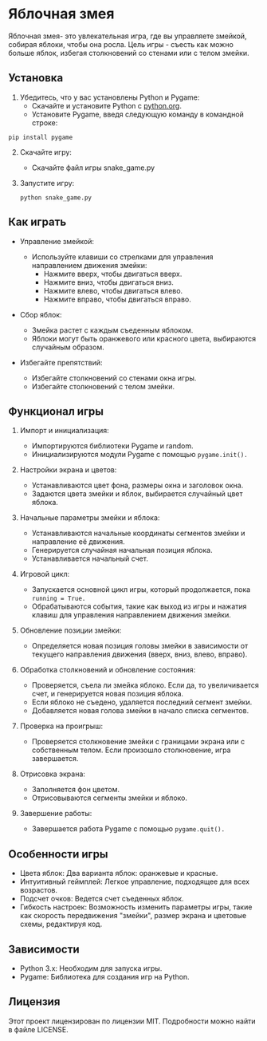 # Яблочная змея

Яблочная змея- это увлекательная игра, где вы управляете змейкой, собирая яблоки, чтобы она росла. Цель игры - съесть как можно больше яблок, избегая столкновений со стенами или с телом змейки.

## Установка

1. Убедитесь, что у вас установлены Python и Pygame:
   - Скачайте и установите Python с [python.org](https://www.python.org/).
   - Установите Pygame, введя следующую команду в командной строке:
    
  ```pip install pygame```
     
2. Скачайте игру:
   - Скачайте файл игры snake_game.py

3. Запустите игру:
  
   ```python snake_game.py```
   
## Как играть

- Управление змейкой:
  - Используйте клавиши со стрелками для управления направлением движения змейки:
    - Нажмите вверх, чтобы двигаться вверх.
    - Нажмите вниз, чтобы двигаться вниз.
    - Нажмите влево, чтобы двигаться влево.
    - Нажмите вправо, чтобы двигаться вправо.

- Сбор яблок:
  - Змейка растет с каждым съеденным яблоком.
  - Яблоки могут быть оранжевого или красного цвета, выбираются случайным образом.

- Избегайте препятствий:
  - Избегайте столкновений со стенами окна игры.
  - Избегайте столкновений с телом змейки.

## Функционал игры

1. Импорт и инициализация:
   - Импортируются библиотеки Pygame и random.
   - Инициализируются модули Pygame с помощью `pygame.init().`

2. Настройки экрана и цветов:
   - Устанавливаются цвет фона, размеры окна и заголовок окна.
   - Задаются цвета змейки и яблок, выбирается случайный цвет яблока.

3. Начальные параметры змейки и яблока:
   - Устанавливаются начальные координаты сегментов змейки и направление её движения.
   - Генерируется случайная начальная позиция яблока.
   - Устанавливается начальный счет.

4. Игровой цикл:
   - Запускается основной цикл игры, который продолжается, пока `running = True.`
   - Обрабатываются события, такие как выход из игры и нажатия клавиш для управления направлением движения змейки.

5. Обновление позиции змейки:
   - Определяется новая позиция головы змейки в зависимости от текущего направления движения (вверх, вниз, влево, вправо).

6. Обработка столкновений и обновление состояния:
   - Проверяется, съела ли змейка яблоко. Если да, то увеличивается счет, и генерируется новая позиция яблока.
   - Если яблоко не съедено, удаляется последний сегмент змейки.
   - Добавляется новая голова змейки в начало списка сегментов.

7. Проверка на проигрыш:
   - Проверяется столкновение змейки с границами экрана или с собственным телом. Если произошло столкновение, игра завершается.

8. Отрисовка экрана:
   - Заполняется фон цветом.
   - Отрисовываются сегменты змейки и яблоко.

9. Завершение работы:
   - Завершается работа Pygame с помощью `pygame.quit().`

## Особенности игры

- Цвета яблок: Два варианта яблок: оранжевые и красные.
- Интуитивный геймплей: Легкое управление, подходящее для всех возрастов.
- Подсчет очков: Ведется счет съеденных яблок.
- Гибкость настроек: Возможность изменить параметры игры, такие как скорость передвижения "змейки", размер экрана и цветовые схемы, редактируя код.

## Зависимости

- Python 3.x: Необходим для запуска игры.
- Pygame: Библиотека для создания игр на Python.

## Лицензия

Этот проект лицензирован по лицензии MIT. Подробности можно найти в файле LICENSE.
